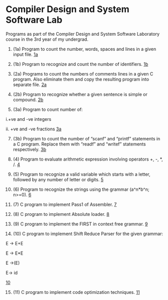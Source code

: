 # Compiler Design and System Software Lab
Programs as part of the Compiler Design and System Software Laboratory course in the 3rd year of my undergrad.

1. (1a) Program to count the number, words, spaces and lines in a given input file. [1a](1a)

2. (1b) Program to recognize and count the number of identifiers. [1b](1b)

3. (2a) Programs to count the numbers of comments lines in a given C program. Also 
eliminate them and copy the resulting program into separate file. [2a](2a)

4. (2b) Program to recognize whether a given sentence is simple or compound. [2b](2b)

5. (3a) Program to count number of:

i.+ve and -ve integers

ii. +ve and -ve fractions
[3a](3a) 

7. (3b) Program to count the number of “scanf” and “printf” statements in a C program. 
Replace them with “readf” and “writef” statements respectively. [3b](3b)

8. (4) Program to evaluate arithmetic expression involving operators +, -, *, /. [4](4)

9. (5) Program to recognize a valid variable which starts with a letter, followed by any 
number of letter or digits. [5](5)

10. (6) Program to recognize the strings using the grammar (a^n*b^n; n>=0). [6](6)

11. (7) C program to implement Pass1 of Assembler. [7](7)

12. (8) C program to implement Absolute loader. [8](8)

13. (9) C program to implement the FIRST in context free grammar. [9](9)

14. (10) C program to implement Shift Reduce Parser for the given grammar:

E → E+E

E → E*E

E →(E)

E→ id

[10](10)

15. (11) C program to implement code optimization techniques. [11](11)
